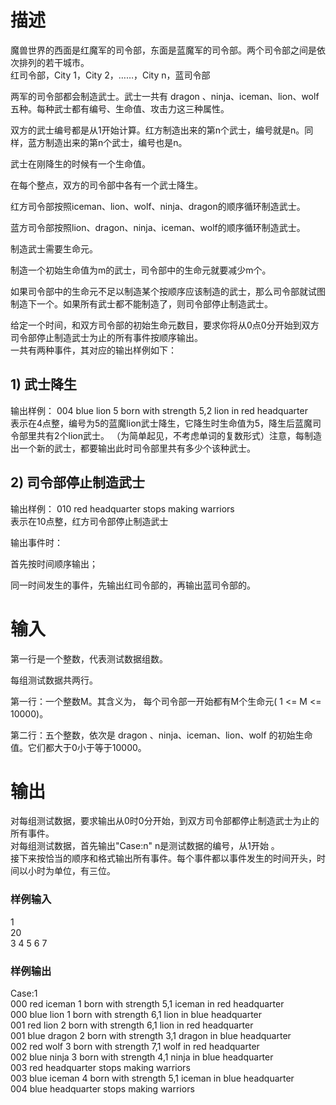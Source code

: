 # 描述
魔兽世界的西面是红魔军的司令部，东面是蓝魔军的司令部。两个司令部之间是依次排列的若干城市。  
红司令部，City 1，City 2，……，City n，蓝司令部

两军的司令部都会制造武士。武士一共有 dragon 、ninja、iceman、lion、wolf 五种。每种武士都有编号、生命值、攻击力这三种属性。  

双方的武士编号都是从1开始计算。红方制造出来的第n个武士，编号就是n。同样，蓝方制造出来的第n个武士，编号也是n。  

武士在刚降生的时候有一个生命值。  

在每个整点，双方的司令部中各有一个武士降生。  

红方司令部按照iceman、lion、wolf、ninja、dragon的顺序循环制造武士。  

蓝方司令部按照lion、dragon、ninja、iceman、wolf的顺序循环制造武士。  

制造武士需要生命元。  

制造一个初始生命值为m的武士，司令部中的生命元就要减少m个。  

如果司令部中的生命元不足以制造某个按顺序应该制造的武士，那么司令部就试图制造下一个。如果所有武士都不能制造了，则司令部停止制造武士。  

给定一个时间，和双方司令部的初始生命元数目，要求你将从0点0分开始到双方司令部停止制造武士为止的所有事件按顺序输出。  
一共有两种事件，其对应的输出样例如下：  

## 1) 武士降生
输出样例： 004 blue lion 5 born with strength 5,2 lion in red headquarter  
表示在4点整，编号为5的蓝魔lion武士降生，它降生时生命值为5，降生后蓝魔司令部里共有2个lion武士。  （为简单起见，不考虑单词的复数形式）注意，每制造出一个新的武士，都要输出此时司令部里共有多少个该种武士。

## 2) 司令部停止制造武士
输出样例： 010 red headquarter stops making warriors  
表示在10点整，红方司令部停止制造武士  

输出事件时：  

首先按时间顺序输出；  

同一时间发生的事件，先输出红司令部的，再输出蓝司令部的。  

# 输入
第一行是一个整数，代表测试数据组数。  

每组测试数据共两行。  

第一行：一个整数M。其含义为， 每个司令部一开始都有M个生命元( 1 <= M <= 10000)。  

第二行：五个整数，依次是 dragon 、ninja、iceman、lion、wolf 的初始生命值。它们都大于0小于等于10000。  
# 输出
对每组测试数据，要求输出从0时0分开始，到双方司令部都停止制造武士为止的所有事件。  
对每组测试数据，首先输出"Case:n" n是测试数据的编号，从1开始 。  
接下来按恰当的顺序和格式输出所有事件。每个事件都以事件发生的时间开头，时间以小时为单位，有三位。  
### 样例输入  
1  
20  
3 4 5 6 7  
### 样例输出  
Case:1  
000 red iceman 1 born with strength 5,1 iceman in red headquarter  
000 blue lion 1 born with strength 6,1 lion in blue headquarter  
001 red lion 2 born with strength 6,1 lion in red headquarter  
001 blue dragon 2 born with strength 3,1 dragon in blue headquarter  
002 red wolf 3 born with strength 7,1 wolf in red headquarter  
002 blue ninja 3 born with strength 4,1 ninja in blue headquarter  
003 red headquarter stops making warriors  
003 blue iceman 4 born with strength 5,1 iceman in blue headquarter  
004 blue headquarter stops making warriors  
